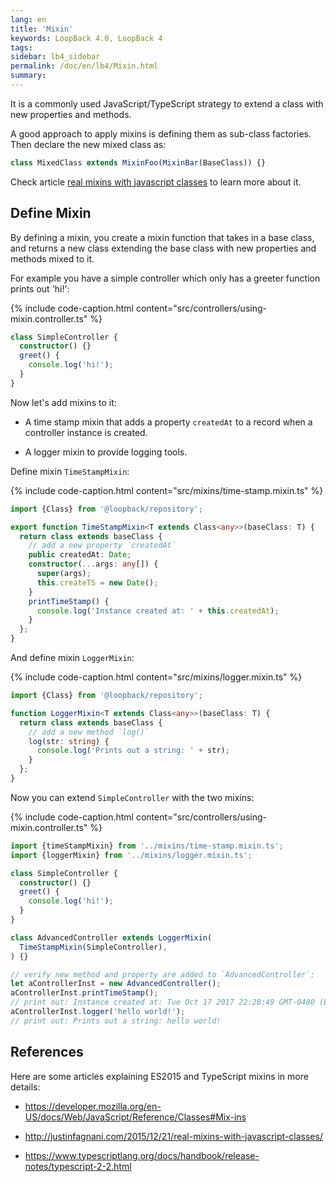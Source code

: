 ```yaml
---
lang: en
title: 'Mixin'
keywords: LoopBack 4.0, LoopBack 4
tags:
sidebar: lb4_sidebar
permalink: /doc/en/lb4/Mixin.html
summary:
---
```


It is a commonly used JavaScript/TypeScript strategy to extend a class with new
properties and methods.

A good approach to apply mixins is defining them as sub-class factories. Then
declare the new mixed class as:

```js
class MixedClass extends MixinFoo(MixinBar(BaseClass)) {}
```

Check article
[real mixins with javascript classes](http://justinfagnani.com/2015/12/21/real-mixins-with-javascript-classes/)
to learn more about it.

## Define Mixin

By defining a mixin, you create a mixin function that takes in a base class, and
returns a new class extending the base class with new properties and methods
mixed to it.

For example you have a simple controller which only has a greeter function
prints out 'hi!':

{% include code-caption.html content="src/controllers/using-mixin.controller.ts" %}

```ts
class SimpleController {
  constructor() {}
  greet() {
    console.log('hi!');
  }
}
```

Now let's add mixins to it:

- A time stamp mixin that adds a property `createdAt` to a record when a
  controller instance is created.

- A logger mixin to provide logging tools.

Define mixin `TimeStampMixin`:

{% include code-caption.html content="src/mixins/time-stamp.mixin.ts" %}

```ts
import {Class} from '@loopback/repository';

export function TimeStampMixin<T extends Class<any>>(baseClass: T) {
  return class extends baseClass {
    // add a new property `createdAt`
    public createdAt: Date;
    constructor(...args: any[]) {
      super(args);
      this.createTS = new Date();
    }
    printTimeStamp() {
      console.log('Instance created at: ' + this.createdAt);
    }
  };
}
```

And define mixin `LoggerMixin`:

{% include code-caption.html content="src/mixins/logger.mixin.ts" %}

```ts
import {Class} from '@loopback/repository';

function LoggerMixin<T extends Class<any>>(baseClass: T) {
  return class extends baseClass {
    // add a new method `log()`
    log(str: string) {
      console.log('Prints out a string: ' + str);
    }
  };
}
```

Now you can extend `SimpleController` with the two mixins:

{% include code-caption.html content="src/controllers/using-mixin.controller.ts" %}

```ts
import {timeStampMixin} from '../mixins/time-stamp.mixin.ts';
import {loggerMixin} from '../mixins/logger.mixin.ts';

class SimpleController {
  constructor() {}
  greet() {
    console.log('hi!');
  }
}

class AdvancedController extends LoggerMixin(
  TimeStampMixin(SimpleController),
) {}

// verify new method and property are added to `AdvancedController`:
let aControllerInst = new AdvancedController();
aControllerInst.printTimeStamp();
// print out: Instance created at: Tue Oct 17 2017 22:28:49 GMT-0400 (EDT)
aControllerInst.logger('hello world!');
// print out: Prints out a string: hello world!
```

## References

Here are some articles explaining ES2015 and TypeScript mixins in more details:

- <https://developer.mozilla.org/en-US/docs/Web/JavaScript/Reference/Classes#Mix-ins>

- <http://justinfagnani.com/2015/12/21/real-mixins-with-javascript-classes/>

- <https://www.typescriptlang.org/docs/handbook/release-notes/typescript-2-2.html>
